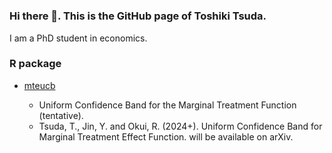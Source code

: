 #

### Hi there 👋. This is the GitHub page of Toshiki Tsuda.

I am a PhD student in economics.

###  R package
 - [mteucb](https://txt872.github.io/mteucb/)

   
      - Uniform Confidence Band for the Marginal Treatment Function (tentative).
      - Tsuda, T., Jin, Y. and Okui, R. (2024+). Uniform Confidence Band for Marginal Treatment Effect Function. will be available on arXiv. 
      


<!--
**TXT872/TXT872** is a ✨ _special_ ✨ repository because its `README.md` (this file) appears on your GitHub profile.

Here are some ideas to get you started:

- 🔭 I’m currently working on ...
- 🌱 I’m currently learning ...
- 👯 I’m looking to collaborate on ...
- 🤔 I’m looking for help with ...
- 💬 Ask me about ...
- 📫 How to reach me: ...
- 😄 Pronouns: ...
- ⚡ Fun fact: ...
-->
